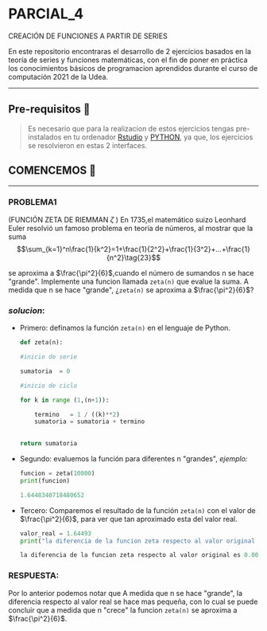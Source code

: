 # PARCIAL_4
CREACIÓN DE FUNCIONES A PARTIR DE SERIES



En este repositorio encontraras el desarrollo de  2 ejercicios basados en la teoría de  series y funciones matemáticas, con el fin de poner en práctica los conocimientos básicos de programacion aprendidos durante el curso de computación 2021 de la Udea.

------
## Pre-requisitos 📝

>Es necesario que para la realizacion de estos ejercicios tengas pre-instalados en tu ordenador [Rstudio](https://www.r-project.org/ "Rstudio") y [PYTHON](https://www.python.org/ "PYTHON"), ya que, los ejercicios se resolvieron en estas 2 interfaces.


## COMENCEMOS 🚀
-----
### **PROBLEMA1**

(FUNCIÓN ZETA DE RIEMMAN $\zeta$ ) En 1735,el matemático suizo Leonhard Euler resolvió un famoso problema en teoría de números, al mostrar que la suma
$$\sum_{k=1}^n\frac{1}{k^2}=1+\frac{1}{2^2}+\frac{1}{3^2}+...+\frac{1}{n^2}\tag{23}$$

se aproxima a $\frac{\pi^2}{6}$,cuando el número de sumandos n se hace "grande". Implemente una funcion llamada `zeta(n)` que evalue la suma. A medida que n se hace "grande", ¿`zeta(n)` se aproxima a $\frac{\pi^2}{6}$?

### *solucion*:

- Primero: definamos la función `zeta(n)` en el lenguaje de Python.


    ``` python
    def zeta(n):

    #inicio de serie
    
    sumatoria  = 0

    #inicio de ciclo

    for k in range (1,(n+1)):

        termino   = 1 / ((k)**2)
        sumatoria = sumatoria + termino
      

    return sumatoria

    ```

- Segundo: evaluemos la función para diferentes n "grandes", *ejemplo:*
    ```python
    funcion = zeta(10000)
    print(funcion)
    ```
    ```python
    1.6448340718480652
    ```
- Tercero: Comparemos el resultado de la función `zeta(n)` con el valor de $\frac{\pi^2}{6}$, para ver que tan aproximado esta del valor real.

    ```python
    valor_real = 1.64493
    print("la diferencia de la funcion zeta respecto al valor original es %f"%(abs(funcion-valor_real)))
    ```
    ```python
    la diferencia de la funcion zeta respecto al valor original es 0.000096
    ```
    
### **RESPUESTA:**
Por lo anterior podemos notar que A medida que n se hace "grande", la diferencia respecto al valor real se hace mas 
pequeña, con lo cual se puede concluir que a medida que n "crece" la funcion `zeta(n)` se aproxima a $\frac{\pi^2}{6}$.







      






